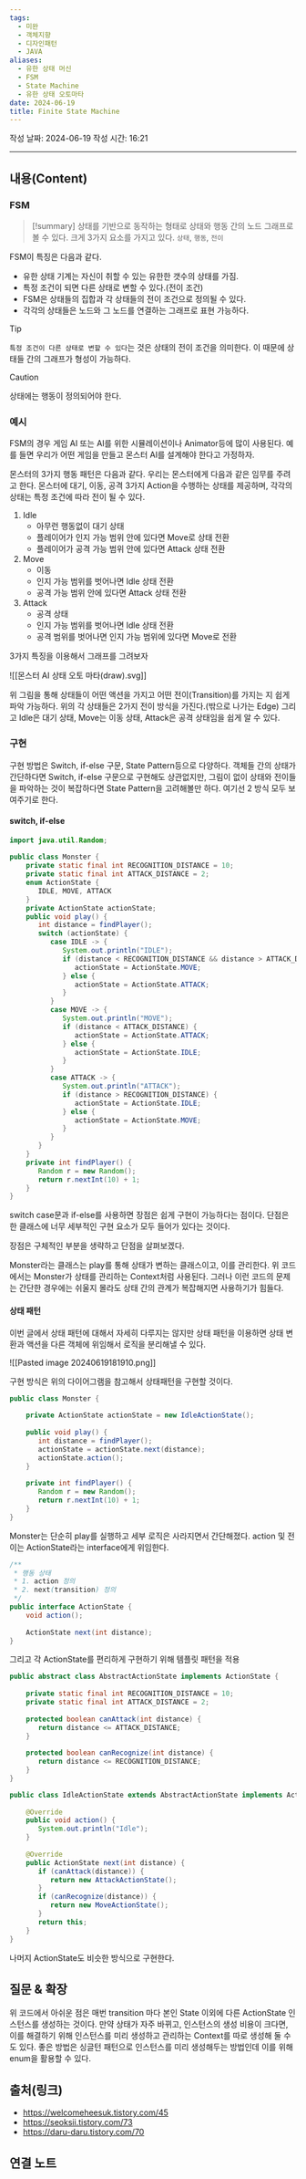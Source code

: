```yaml
---
tags:
  - 미완
  - 객체지향
  - 디자인패턴
  - JAVA
aliases:
  - 유한 상태 머신
  - FSM
  - State Machine
  - 유한 상태 오토마타
date: 2024-06-19
title: Finite State Machine
---
```

작성 날짜: 2024-06-19
작성 시간: 16:21


----
## 내용(Content)

### FSM

>[!summary]
>상태를 기반으로 동작하는 형태로 상태와 행동 간의 노드 그래프로 볼 수 있다. 크게 3가지 요소를 가지고 있다. `상태`, `행동`, `전이`

FSM이 특징은 다음과 같다.
- 유한 상태 기계는 자신이 취할 수 있는 유한한 갯수의 상태를 가짐.
- 특정 조건이 되면 다른 상태로 변할 수 있다.(전이 조건)
- FSM은 상태들의 집합과 각 상태들의 전이 조건으로 정의될 수 있다.
- 각각의 상태들은 노드와 그 노드를 연결하는 그래프로 표현 가능하다.

>[!tip]
> `특정 조건이 다른 상태로 변할 수 있다`는 것은 상태의 전이 조건을 의미한다. 이 때문에 상태들 간의 그래프가 형성이 가능하다.

>[!caution]
>상태에는 행동이 정의되어야 한다.

### 예시

FSM의 경우 게임 AI 또는 AI를 위한 시뮬레이션이나 Animator등에 많이 사용된다. 예를 들면 우리가 어떤 게임을 만들고 몬스터 AI를 설계해야 한다고 가정하자.

몬스터의 3가지 행동 패턴은 다음과 같다. 우리는 몬스터에게 다음과 같은 임무를 주려고 한다.
몬스터에 대기, 이동, 공격 3가지 Action을 수행하는 상태를 제공하며, 각각의 상태는 특정 조건에 따라 전이 될 수 있다. 

1. Idle
	- 아무런 행동없이 대기 상태
	- 플레이어가 인지 가능 범위 안에 있다면 Move로 상태 전환
	- 플레이어가 공격 가능 범위 안에 있다면 Attack 상태 전환
2. Move
	- 이동
	- 인지 가능 범위를 벗어나면 Idle 상태 전환
	- 공격 가능 범위 안에 있다면 Attack 상태 전환
3. Attack
	- 공격 상태
	- 인지 가능 범위를 벗어나면 Idle 상태 전환
	- 공격 범위를 벗어나면 인지 가능 범위에 있다면 Move로 전환

3가지 특징을 이용해서 그래프를 그려보자


![[몬스터 AI 상태 오토 마타(draw).svg]]

위 그림을 통해 상태들이 어떤 액션을 가지고 어떤 전이(Transition)를 가지는 지 쉽게 파악 가능하다. 위의 각 상태들은 2가지 전이 방식을 가진다.(밖으로 나가는 Edge) 그리고 Idle은 대기 상태, Move는 이동 상태, Attack은 공격 상태임을 쉽게 알 수 있다.

### 구현

구현 방법은 Switch, if-else 구문, State Pattern등으로 다양하다. 객체들 간의 상태가 간단하다면 Switch, if-else 구문으로 구현해도 상관없지만, 그림이 없이 상태와 전이들을 파악하는 것이 복잡하다면 State Pattern을 고려해볼만 하다. 여기선 2 방식 모두 보여주기로 한다.

#### switch, if-else

```java
import java.util.Random;  
  
public class Monster {  
    private static final int RECOGNITION_DISTANCE = 10;  
    private static final int ATTACK_DISTANCE = 2;  
    enum ActionState {  
       IDLE, MOVE, ATTACK  
    }  
    private ActionState actionState;  
    public void play() {  
       int distance = findPlayer();  
       switch (actionState) {  
          case IDLE -> {  
             System.out.println("IDLE");  
             if (distance < RECOGNITION_DISTANCE && distance > ATTACK_DISTANCE) {  
                actionState = ActionState.MOVE;  
             } else {  
                actionState = ActionState.ATTACK;  
             }  
          }  
          case MOVE -> {  
             System.out.println("MOVE");  
             if (distance < ATTACK_DISTANCE) {  
                actionState = ActionState.ATTACK;  
             } else {  
                actionState = ActionState.IDLE;  
             }  
          }  
          case ATTACK -> {  
             System.out.println("ATTACK");  
             if (distance > RECOGNITION_DISTANCE) {  
                actionState = ActionState.IDLE;  
             } else {  
                actionState = ActionState.MOVE;  
             }  
          }  
       }  
    }  
    private int findPlayer() {  
       Random r = new Random();  
       return r.nextInt(10) + 1;  
    }  
}
```


switch case문과 if-else를 사용하면 장점은 쉽게 구현이 가능하다는 점이다. 단점은 한 클래스에 너무 세부적인 구현 요소가 모두 들어가 있다는 것이다.

장점은 구체적인 부분을 생략하고 단점을 살펴보겠다.

Monster라는 클래스는 play를 통해 상태가 변하는 클래스이고, 이를 관리한다. 위 코드에서는 Monster가 상태를 관리하는 Context처럼 사용된다. 그러나 이런 코드의 문제는 간단한 경우에는 쉬울지 몰라도 상태 간의 관계가 복잡해지면 사용하기가 힘들다.

#### 상태 패턴

이번 글에서 상태 패턴에 대해서 자세히 다루지는 않지만 상태 패턴을 이용하면 상태 변환과 액션을 다른 객체에 위임해서 로직을 분리해낼 수 있다.

![[Pasted image 20240619181910.png]]

구현 방식은 위의 다이어그램을 참고해서 상태패턴을 구현할 것이다.

```java
public class Monster {  
  
    private ActionState actionState = new IdleActionState();  
  
    public void play() {  
       int distance = findPlayer();  
       actionState = actionState.next(distance);  
       actionState.action();  
    }  
  
    private int findPlayer() {  
       Random r = new Random();  
       return r.nextInt(10) + 1;  
    }  
}
```

Monster는 단순히 play를 실행하고 세부 로직은 사라지면서 간단해졌다.
action 및 전이는 ActionState라는 interface에게 위임한다.

```java
/**  
 * 행동 상태  
 * 1. action 정의  
 * 2. next(transition) 정의  
 */  
public interface ActionState {  
    void action();  
  
    ActionState next(int distance);  
}
```

그리고 각 ActionState를 편리하게 구현하기 위해 템플릿 패턴을 적용

```java
public abstract class AbstractActionState implements ActionState {  
  
    private static final int RECOGNITION_DISTANCE = 10;  
    private static final int ATTACK_DISTANCE = 2;  
    
    protected boolean canAttack(int distance) {  
       return distance <= ATTACK_DISTANCE;  
    }  
  
    protected boolean canRecognize(int distance) {  
       return distance <= RECOGNITION_DISTANCE;  
    }  
}
```

```java
public class IdleActionState extends AbstractActionState implements ActionState {  
  
    @Override  
    public void action() {  
       System.out.println("Idle");  
    }  
  
    @Override  
    public ActionState next(int distance) {  
       if (canAttack(distance)) {  
          return new AttackActionState();  
       }  
       if (canRecognize(distance)) {  
          return new MoveActionState();  
       }  
       return this;  
    }  
}
```

나머지 ActionState도 비슷한 방식으로 구현한다.



## 질문 & 확장

위 코드에서 아쉬운 점은 매번 transition 마다 본인 State 이외에 다른 ActionState 인스턴스를 생성하는 것이다. 만약 상태가 자주 바뀌고, 인스턴스의 생성 비용이 크다면, 이를 해결하기 위해 인스턴스를 미리 생성하고 관리하는 Context를 따로 생성해 둘 수도 있다. 좋은 방법은 싱글턴 패턴으로 인스턴스를 미리 생성해두는 방법인데 이를 위해 enum을 활용할 수 있다. 

## 출처(링크)

- https://welcomeheesuk.tistory.com/45
- https://seoksii.tistory.com/73
- https://daru-daru.tistory.com/70
## 연결 노트










